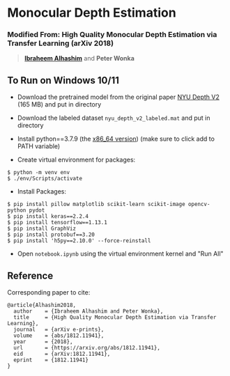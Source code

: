 # Monocular Depth Estimation

### Modified From: High Quality Monocular Depth Estimation via Transfer Learning (arXiv 2018)
> **[Ibraheem Alhashim](https://ialhashim.github.io/)** and **Peter Wonka**

## To Run on Windows 10/11

* Download the pretrained model from the original paper [NYU Depth V2](https://s3-eu-west-1.amazonaws.com/densedepth/nyu.h5) (165 MB) and put in directory
* Download the labeled dataset `nyu_depth_v2_labeled.mat` and put in directory
* Install python==3.7.9 (the [x86_64 version](https://www.python.org/downloads/release/python-379/)) (make sure to click add to PATH variable)


* Create virtual environment for packages:
```
$ python -m venv env
$ ./env/Scripts/activate
```
* Install Packages:

```
$ pip install pillow matplotlib scikit-learn scikit-image opencv-python pydot
$ pip install keras==2.2.4
$ pip install tensorflow==1.13.1
$ pip install GraphViz
$ pip install protobuf==3.20
$ pip install 'h5py==2.10.0' --force-reinstall
```
* Open `notebook.ipynb` using the virtual environment kernel and "Run All"

## Reference
Corresponding paper to cite:
```
@article{Alhashim2018,
  author    = {Ibraheem Alhashim and Peter Wonka},
  title     = {High Quality Monocular Depth Estimation via Transfer Learning},
  journal   = {arXiv e-prints},
  volume    = {abs/1812.11941},
  year      = {2018},
  url       = {https://arxiv.org/abs/1812.11941},
  eid       = {arXiv:1812.11941},
  eprint    = {1812.11941}
}
```
